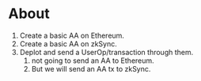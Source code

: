 # About

1. Create a basic AA on Ethereum.
2. Create a basic AA on zkSync.
3. Deplot and send a UserOp/transaction through them.
    1. not going to send an AA to Ethereum.
    2. But we will send an AA tx to zkSync.
    